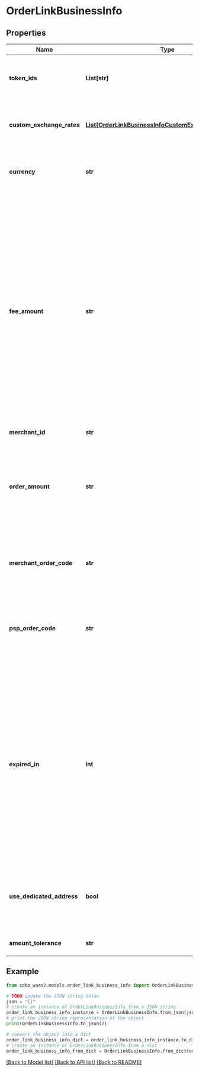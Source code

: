 # OrderLinkBusinessInfo


## Properties

Name | Type | Description | Notes
------------ | ------------- | ------------- | -------------
**token_ids** | **List[str]** | List of supported cryptocurrency token IDs for this payment. Each token ID must be from the supported values.  | 
**custom_exchange_rates** | [**List[OrderLinkBusinessInfoCustomExchangeRatesInner]**](OrderLinkBusinessInfoCustomExchangeRatesInner.md) | Optional list of final exchange rates for different tokens. If provided, these rates will be used instead of real-time market rates.  | [optional] 
**currency** | **str** | The currency for the base order amount and the developer fee. Currently, only &#x60;USD&#x60;/&#x60;USDT&#x60;/&#x60;USDC&#x60; are supported.  | 
**fee_amount** | **str** | The developer fee for the order, in the currency specified by &#x60;currency&#x60;. If &#x60;currency&#x60; is not specified, the fee is in the cryptocurrency specified by &#x60;token_id&#x60;.  If you are a merchant directly serving payers, set this field to &#x60;0&#x60;. Developer fees are only relevant for platforms like payment service providers (PSPs) that charge fees to their downstream merchants.  The developer fee is added to the base amount (&#x60;order_amount&#x60;) to determine the final charge. For example: - Base amount (&#x60;order_amount&#x60;): \&quot;100.00\&quot; - Developer fee (&#x60;fee_amount&#x60;): \&quot;2.00\&quot;  - Total charged to customer: \&quot;102.00\&quot;  Values can contain up to two decimal places.  | 
**merchant_id** | **str** | The merchant ID. | 
**order_amount** | **str** | The base amount of the order, excluding the developer fee (specified in &#x60;fee_amount&#x60;), in the currency specified by &#x60;currency&#x60;. If &#x60;currency&#x60; is not specified, the amount is in the cryptocurrency specified by &#x60;token_id&#x60;.   Values must be greater than &#x60;0&#x60; and contain two decimal places.   | 
**merchant_order_code** | **str** | A unique reference code assigned by the merchant to identify this order in their system. The code should have a maximum length of 128 characters. | [optional] 
**psp_order_code** | **str** | A unique reference code assigned by you as a developer to identify this order in your system. This code must be unique across all orders in your system. The code should have a maximum length of 128 characters.  | 
**expired_in** | **int** | The number of seconds until the pay-in order expires, counted from when the request is sent. For example, if set to &#x60;1800&#x60;, the order will expire in 30 minutes. Must be greater than zero and cannot exceed 3 hours (10800 seconds). After expiration:  - The order status becomes final and cannot be changed - The &#x60;received_token_amount&#x60; field will no longer be updated - Funds received after expiration will be categorized as late payments and can only be settled from the developer balance. - A late payment will trigger a &#x60;transactionLate&#x60; webhook event.  | [optional] [default to 1800]
**use_dedicated_address** | **bool** | Whether to allocate a dedicated address for this order.  - &#x60;true&#x60;: A dedicated address will be allocated for this order. - &#x60;false&#x60;: A shared address from the address pool will be used.  | [optional] 
**amount_tolerance** | **str** | Allowed amount deviation, precision to 1 decimal place. | [optional] 

## Example

```python
from cobo_waas2.models.order_link_business_info import OrderLinkBusinessInfo

# TODO update the JSON string below
json = "{}"
# create an instance of OrderLinkBusinessInfo from a JSON string
order_link_business_info_instance = OrderLinkBusinessInfo.from_json(json)
# print the JSON string representation of the object
print(OrderLinkBusinessInfo.to_json())

# convert the object into a dict
order_link_business_info_dict = order_link_business_info_instance.to_dict()
# create an instance of OrderLinkBusinessInfo from a dict
order_link_business_info_from_dict = OrderLinkBusinessInfo.from_dict(order_link_business_info_dict)
```
[[Back to Model list]](../README.md#documentation-for-models) [[Back to API list]](../README.md#documentation-for-api-endpoints) [[Back to README]](../README.md)


